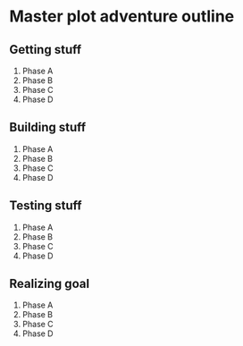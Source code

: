 # Master plot adventure outline

## Getting stuff

1. Phase A
2. Phase B
3. Phase C
4. Phase D

## Building stuff

1. Phase A
2. Phase B
3. Phase C
4. Phase D

## Testing stuff

1. Phase A
2. Phase B
3. Phase C
4. Phase D

## Realizing goal

1. Phase A
2. Phase B
3. Phase C
4. Phase D

